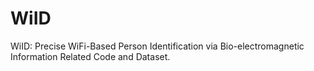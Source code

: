 # WiID
WiID: Precise WiFi-Based Person Identification via Bio-electromagnetic Information 
Related Code and Dataset.
